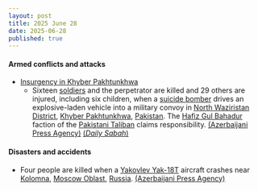 ```yaml
---
layout: post
title: 2025 June 28
date: 2025-06-28
published: true
---
```



#### Armed conflicts and attacks

* [Insurgency in Khyber Pakhtunkhwa](https://en.wikipedia.org/wiki/Insurgency_in_Khyber_Pakhtunkhwa "Insurgency in Khyber Pakhtunkhwa")
  * Sixteen [soldiers](https://en.wikipedia.org/wiki/Pakistan_Armed_Forces "Pakistan Armed Forces") and the perpetrator are killed and 29 others are injured, including six children, when a [suicide bomber](https://en.wikipedia.org/wiki/Suicide_bomber "Suicide bomber") drives an explosive-laden vehicle into a military convoy in [North Waziristan District](https://en.wikipedia.org/wiki/North_Waziristan_District "North Waziristan District"), [Khyber Pakhtunkhwa](https://en.wikipedia.org/wiki/Khyber_Pakhtunkhwa "Khyber Pakhtunkhwa"), [Pakistan](https://en.wikipedia.org/wiki/Pakistan "Pakistan"). The [Hafiz Gul Bahadur](https://en.wikipedia.org/wiki/Hafiz_Gul_Bahadur "Hafiz Gul Bahadur") faction of the [Pakistani Taliban](https://en.wikipedia.org/wiki/Pakistani_Taliban "Pakistani Taliban") claims responsibility. [(Azerbaijani Press Agency)](https://en.apa.az/asia/suicide-bomber-kills-16-in-pakistan-updated-471610) [(*Daily Sabah*)](https://www.dailysabah.com/world/asia-pacific/suicide-attack-kills-16-soldiers-in-northwest-pakistan)

#### Disasters and accidents

* Four people are killed when a [Yakovlev Yak-18T](https://en.wikipedia.org/wiki/Yakovlev_Yak-18T "Yakovlev Yak-18T") aircraft crashes near [Kolomna](https://en.wikipedia.org/wiki/Kolomna "Kolomna"), [Moscow Oblast](https://en.wikipedia.org/wiki/Moscow_Oblast "Moscow Oblast"), [Russia](https://en.wikipedia.org/wiki/Russia "Russia"). [(Azerbaijani Press Agency)](https://en.apa.az/cis-countries/4-killed-in-plane-crash-near-moscow-471619)
